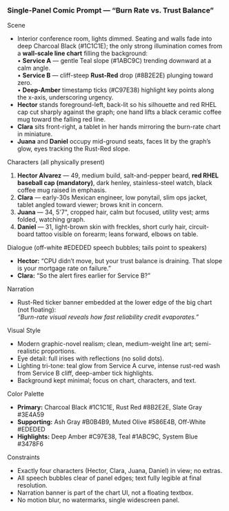 ### Single-Panel Comic Prompt — “Burn Rate vs. Trust Balance”

Scene  
- Interior conference room, lights dimmed. Seating and walls fade into deep Charcoal Black (#1C1C1E); the only strong illumination comes from a **wall-scale line chart** filling the background:  
  • **Service A** — gentle Teal slope (#1ABC9C) trending downward at a calm angle.  
  • **Service B** — cliff-steep **Rust-Red** drop (#8B2E2E) plunging toward zero.  
  • **Deep-Amber** timestamp ticks (#C97E38) highlight key points along the x-axis, underscoring urgency.  
- **Hector** stands foreground-left, back-lit so his silhouette and red RHEL cap cut sharply against the graph; one hand lifts a black ceramic coffee mug toward the falling red line.  
- **Clara** sits front-right, a tablet in her hands mirroring the burn-rate chart in miniature.  
- **Juana** and **Daniel** occupy mid-ground seats, faces lit by the graph’s glow, eyes tracking the Rust-Red slope.

Characters (all physically present)  
1. **Hector Alvarez** — 49, medium build, salt-and-pepper beard, **red RHEL baseball cap (mandatory)**, dark henley, stainless-steel watch, black coffee mug raised in emphasis.  
2. **Clara** — early-30s Mexican engineer, low ponytail, slim ops jacket, tablet angled toward viewer; brows knit in concern.  
3. **Juana** — 34, 5'7", cropped hair, calm but focused, utility vest; arms folded, watching graph.  
4. **Daniel** — 31, light-brown skin with freckles, short curly hair, circuit-board tattoo visible on forearm; leans forward, elbows on table.

Dialogue (off-white #EDEDED speech bubbles; tails point to speakers)  
- **Hector:** “CPU didn’t move, but your trust balance is draining. That slope is your mortgage rate on failure.”  
- **Clara:** “So the alert fires earlier for Service B?”

Narration  
- Rust-Red ticker banner embedded at the lower edge of the big chart (not floating):  
  *“Burn-rate visual reveals how fast reliability credit evaporates.”*

Visual Style  
- Modern graphic-novel realism; clean, medium-weight line art; semi-realistic proportions.  
- Eye detail: full irises with reflections (no solid dots).  
- Lighting tri-tone: teal glow from Service A curve, intense rust-red wash from Service B cliff, deep-amber tick highlights.  
- Background kept minimal; focus on chart, characters, and text.

Color Palette  
- **Primary:** Charcoal Black #1C1C1E, Rust Red #8B2E2E, Slate Gray #3E4A59  
- **Supporting:** Ash Gray #B0B4B9, Muted Olive #586E4B, Off-White #EDEDED  
- **Highlights:** Deep Amber #C97E38, Teal #1ABC9C, System Blue #3478F6  

Constraints  
- Exactly four characters (Hector, Clara, Juana, Daniel) in view; no extras.  
- All speech bubbles clear of panel edges; text fully legible at final resolution.  
- Narration banner is part of the chart UI, not a floating textbox.  
- No motion blur, no watermarks, single widescreen panel.

